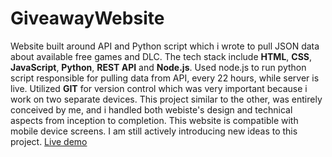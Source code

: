 # GiveawayWebsite
Website built around API and Python script which i wrote to pull JSON data about available free games and DLC. The tech stack include **HTML**, **CSS**, **JavaScript**, **Python**, **REST API** and **Node.js**. Used node.js to run python script responsible for pulling data from API, every 22 hours, while server is live. Utilized **GIT** for version control which was very important because i work on two separate devices. This project similar to the other, was entirely conceived by me, and i handled both webiste's design and technical aspects from inception to completion.
This website is compatible with mobile device screens. I am still actively introducing new ideas to this project.
[Live demo](https://wiktor332.github.io/GiveawayWebsite/index_main.html)
